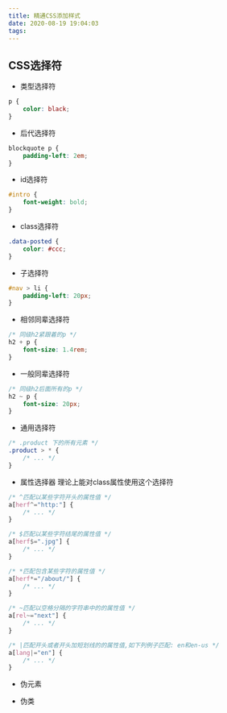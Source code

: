 ```yaml
---
title: 精通CSS添加样式
date: 2020-08-19 19:04:03
tags:
---
```


## CSS选择符
- 类型选择符  
```css
p {
    color: black;
}
```
- 后代选择符
```css
blockquote p {
    padding-left: 2em;
}
```
- id选择符
```css
#intro {
    font-weight: bold;
}
```
- class选择符
```css
.data-posted {
    color: #ccc;
}
```
- 子选择符
```css
#nav > li {
    padding-left: 20px;
}
```
- 相邻同辈选择符
```css
/* 同级h2紧跟着的p */
h2 + p {
    font-size: 1.4rem;
}
```
- 一般同辈选择符
```css
/* 同级h2后面所有的p */
h2 ~ p {
    font-size: 20px;
}
```
- 通用选择符
```css
/* .product 下的所有元素 */
.product > * {
    /* ... */
}
```
- 属性选择器
理论上能对class属性使用这个选择符
```css
/* ^匹配以某些字符开头的属性值 */
a[herf^="http:"] {
    /* ... */
}

/* $匹配以某些字符结尾的属性值 */
a[herf$=".jpg"] {
    /* ... */
}

/* *匹配包含某些字符的属性值 */
a[herf*="/about/"] {
    /* ... */
}

/* ~匹配以空格分隔的字符串中的的属性值 */
a[rel~="next"] {
    /* ... */
}

/* |匹配开头或者开头加短划线的的属性值,如下列例子匹配: en和en-us */
a[lang|="en"] {
    /* ... */
}
```

- 伪元素  

- 伪类  

